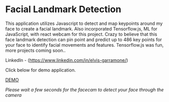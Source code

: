 # Facial Landmark Detection

This application utilizes Javascript to detect and map keypoints around my face to create a facial landmark. Also incorporated Tensorflow.js, ML for JavaScript, with react webcam for this project. Crazy to believe that this face landmark detection can pin point and predict up to 486 key points for your face to identify facial movements and features. Tensorflow.js was fun, more projects coming soon..

LinkedIn - (https://www.linkedin.com/in/elvis-garramone/)

Click below for demo application. 

[DEMO](https://ai-facial-landmark.netlify.app/)

*Please wait a few seconds for the facecam to detect your face through the camera*
